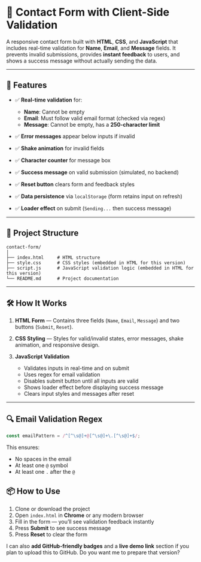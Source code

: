 # 📩 Contact Form with Client-Side Validation

A responsive contact form built with **HTML**, **CSS**, and **JavaScript** that includes real-time validation for **Name**, **Email**, and **Message** fields.
It prevents invalid submissions, provides **instant feedback** to users, and shows a success message without actually sending the data.

---

## 🚀 Features

* ✅ **Real-time validation** for:

  * **Name**: Cannot be empty
  * **Email**: Must follow valid email format (checked via regex)
  * **Message**: Cannot be empty, has a **250-character limit**
* ✅ **Error messages** appear below inputs if invalid
* ✅ **Shake animation** for invalid fields
* ✅ **Character counter** for message box
* ✅ **Success message** on valid submission (simulated, no backend)
* ✅ **Reset button** clears form and feedback styles
* ✅ **Data persistence** via `localStorage` (form retains input on refresh)
* ✅ **Loader effect** on submit (`Sending...` then success message)

---

## 📂 Project Structure

```
contact-form/
│
├── index.html     # HTML structure
├── style.css      # CSS styles (embedded in HTML for this version)
├── script.js      # JavaScript validation logic (embedded in HTML for this version)
└── README.md      # Project documentation
```

---

## 🛠️ How It Works

1. **HTML Form** — Contains three fields (`Name`, `Email`, `Message`) and two buttons (`Submit`, `Reset`).
2. **CSS Styling** — Styles for valid/invalid states, error messages, shake animation, and responsive design.
3. **JavaScript Validation**

   * Validates inputs in real-time and on submit
   * Uses regex for email validation
   * Disables submit button until all inputs are valid
   * Shows loader effect before displaying success message
   * Clears input styles and messages after reset

---

## 🔍 Email Validation Regex

```javascript
const emailPattern = /^[^\s@]+@[^\s@]+\.[^\s@]+$/;
```

This ensures:

* No spaces in the email
* At least one `@` symbol
* At least one `.` after the `@`


## 📦 How to Use

1. Clone or download the project
2. Open `index.html` in **Chrome** or any modern browser
3. Fill in the form — you’ll see validation feedback instantly
4. Press **Submit** to see success message
5. Press **Reset** to clear the form



I can also **add GitHub-friendly badges** and a **live demo link** section if you plan to upload this to GitHub.
Do you want me to prepare that version?
